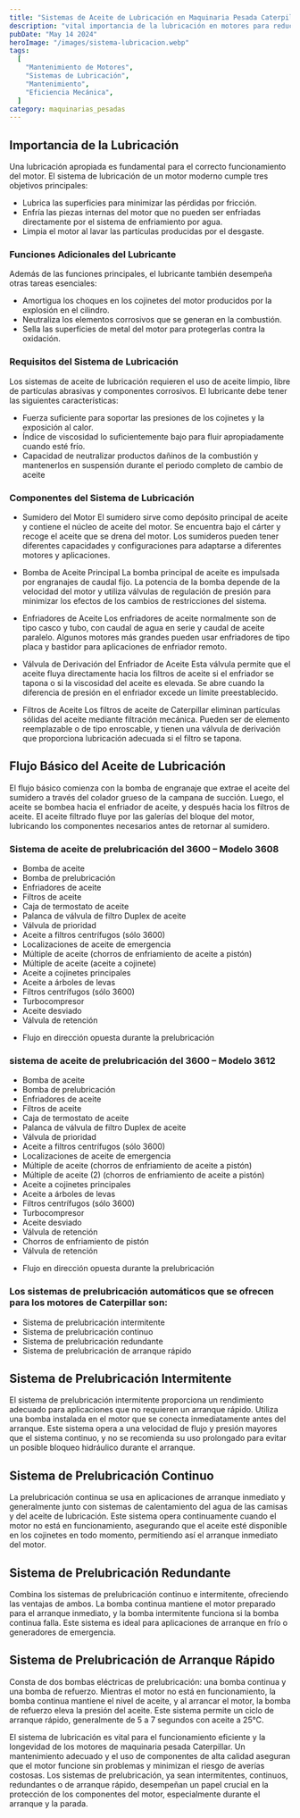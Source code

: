 ```yaml
---
title: "Sistemas de Aceite de Lubricación en Maquinaria Pesada Caterpillar "
description: "vital importancia de la lubricación en motores para reducir fricción, enfriar, limpiar y mantener eficientes los sistemas mecánicos"
pubDate: "May 14 2024"
heroImage: "/images/sistema-lubricacion.webp"
tags:
  [
    "Mantenimiento de Motores",
    "Sistemas de Lubricación",
    "Mantenimiento",
    "Eficiencia Mecánica",
  ]
category: maquinarias_pesadas
---
```


## Importancia de la Lubricación

Una lubricación apropiada es fundamental para el correcto funcionamiento del motor. El sistema de lubricación de un motor moderno cumple tres objetivos principales:

- Lubrica las superficies para minimizar las pérdidas por fricción.
- Enfría las piezas internas del motor que no pueden ser enfriadas directamente por el sistema de enfriamiento por agua.
- Limpia el motor al lavar las partículas producidas por el desgaste.

### Funciones Adicionales del Lubricante

Además de las funciones principales, el lubricante también desempeña otras tareas esenciales:

- Amortigua los choques en los cojinetes del motor producidos por la explosión en el cilindro.
- Neutraliza los elementos corrosivos que se generan en la combustión.
- Sella las superficies de metal del motor para protegerlas contra la oxidación.

### Requisitos del Sistema de Lubricación

Los sistemas de aceite de lubricación requieren el uso de aceite limpio, libre de partículas abrasivas y componentes corrosivos. El lubricante debe tener las siguientes características:

- Fuerza suficiente para soportar las presiones de los cojinetes y la exposición al calor.
- Índice de viscosidad lo suficientemente bajo para fluir apropiadamente cuando esté frío.
- Capacidad de neutralizar productos dañinos de la combustión y mantenerlos en suspensión durante el periodo completo de cambio de aceite

### Componentes del Sistema de Lubricación

- Sumidero del Motor
  El sumidero sirve como depósito principal de aceite y contiene el núcleo de aceite del motor. Se encuentra bajo el cárter y recoge el aceite que se drena del motor. Los sumideros pueden tener diferentes capacidades y configuraciones para adaptarse a diferentes motores y aplicaciones.

- Bomba de Aceite Principal
  La bomba principal de aceite es impulsada por engranajes de caudal fijo. La potencia de la bomba depende de la velocidad del motor y utiliza válvulas de regulación de presión para minimizar los efectos de los cambios de restricciones del sistema.

- Enfriadores de Aceite
  Los enfriadores de aceite normalmente son de tipo casco y tubo, con caudal de agua en serie y caudal de aceite paralelo. Algunos motores más grandes pueden usar enfriadores de tipo placa y bastidor para aplicaciones de enfriador remoto.

- Válvula de Derivación del Enfriador de Aceite
  Esta válvula permite que el aceite fluya directamente hacia los filtros de aceite si el enfriador se tapona o si la viscosidad del aceite es elevada. Se abre cuando la diferencia de presión en el enfriador excede un límite preestablecido.

- Filtros de Aceite
  Los filtros de aceite de Caterpillar eliminan partículas sólidas del aceite mediante filtración mecánica. Pueden ser de elemento reemplazable o de tipo enroscable, y tienen una válvula de derivación que proporciona lubricación adecuada si el filtro se tapona.

## Flujo Básico del Aceite de Lubricación

El flujo básico comienza con la bomba de engranaje que extrae el aceite del sumidero a través del colador grueso de la campana de succión. Luego, el aceite se bombea hacia el enfriador de aceite, y después hacia los filtros de aceite. El aceite filtrado fluye por las galerías del bloque del motor, lubricando los componentes necesarios antes de retornar al sumidero.

### Sistema de aceite de prelubricación del 3600 – Modelo 3608

- Bomba de aceite
- Bomba de prelubricación
- Enfriadores de aceite
- Filtros de aceite
- Caja de termostato de aceite
- Palanca de válvula de filtro Duplex de aceite
- Válvula de prioridad
- Aceite a filtros centrífugos (sólo 3600)
- Localizaciones de aceite de emergencia
- Múltiple de aceite (chorros de enfriamiento de aceite a pistón)
- Múltiple de aceite (aceite a cojinete)
- Aceite a cojinetes principales
- Aceite a árboles de levas
- Filtros centrífugos (sólo 3600)
- Turbocompresor
- Aceite desviado
- Válvula de retención

* Flujo en dirección opuesta durante la prelubricación

### sistema de aceite de prelubricación del 3600 – Modelo 3612

- Bomba de aceite
- Bomba de prelubricación
- Enfriadores de aceite
- Filtros de aceite
- Caja de termostato de aceite
- Palanca de válvula de filtro Duplex de aceite
- Válvula de prioridad
- Aceite a filtros centrífugos (sólo 3600)
- Localizaciones de aceite de emergencia
- Múltiple de aceite (chorros de enfriamiento de aceite a pistón)
- Múltiple de aceite (2) (chorros de enfriamiento de aceite a pistón)
- Aceite a cojinetes principales
- Aceite a árboles de levas
- Filtros centrífugos (sólo 3600)
- Turbocompresor
- Aceite desviado
- Válvula de retención
- Chorros de enfriamiento de pistón
- Válvula de retención

* Flujo en dirección opuesta durante la prelubricación

### Los sistemas de prelubricación automáticos que se ofrecen para los motores de Caterpillar son:

- Sistema de prelubricación intermitente
- Sistema de prelubricación continuo
- Sistema de prelubricación redundante
- Sistema de prelubricación de arranque rápido

## Sistema de Prelubricación Intermitente

El sistema de prelubricación intermitente proporciona un rendimiento adecuado para aplicaciones que no requieren un arranque rápido. Utiliza una bomba instalada en el motor que se conecta inmediatamente antes del arranque. Este sistema opera a una velocidad de flujo y presión mayores que el sistema continuo, y no se recomienda su uso prolongado para evitar un posible bloqueo hidráulico durante el arranque.

## Sistema de Prelubricación Continuo

La prelubricación continua se usa en aplicaciones de arranque inmediato y generalmente junto con sistemas de calentamiento del agua de las camisas y del aceite de lubricación. Este sistema opera continuamente cuando el motor no está en funcionamiento, asegurando que el aceite esté disponible en los cojinetes en todo momento, permitiendo así el arranque inmediato del motor.

## Sistema de Prelubricación Redundante

Combina los sistemas de prelubricación continuo e intermitente, ofreciendo las ventajas de ambos. La bomba continua mantiene el motor preparado para el arranque inmediato, y la bomba intermitente funciona si la bomba continua falla. Este sistema es ideal para aplicaciones de arranque en frío o generadores de emergencia.

## Sistema de Prelubricación de Arranque Rápido

Consta de dos bombas eléctricas de prelubricación: una bomba continua y una bomba de refuerzo. Mientras el motor no está en funcionamiento, la bomba continua mantiene el nivel de aceite, y al arrancar el motor, la bomba de refuerzo eleva la presión del aceite. Este sistema permite un ciclo de arranque rápido, generalmente de 5 a 7 segundos con aceite a 25°C.

El sistema de lubricación es vital para el funcionamiento eficiente y la longevidad de los motores de maquinaria pesada Caterpillar. Un mantenimiento adecuado y el uso de componentes de alta calidad aseguran que el motor funcione sin problemas y minimizan el riesgo de averías costosas. Los sistemas de prelubricación, ya sean intermitentes, continuos, redundantes o de arranque rápido, desempeñan un papel crucial en la protección de los componentes del motor, especialmente durante el arranque y la parada.
